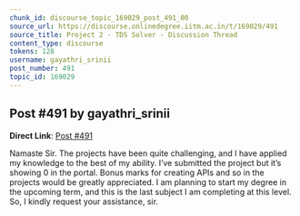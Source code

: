 ```yaml
---
chunk_id: discourse_topic_169029_post_491_00
source_url: https://discourse.onlinedegree.iitm.ac.in/t/169029/491
source_title: Project 2 - TDS Solver - Discussion Thread
content_type: discourse
tokens: 128
username: gayathri_srinii
post_number: 491
topic_id: 169029
---
```


## Post #491 by gayathri_srinii

**Direct Link**: [Post #491](https://discourse.onlinedegree.iitm.ac.in/t/169029/491)

Namaste Sir. The projects have been quite challenging, and I have applied my knowledge to the best of my ability. I’ve submitted the project but it’s showing 0 in the portal. Bonus marks for creating APIs and so in the projects would be greatly appreciated. I am planning to start my degree in the upcoming term, and this is the last subject I am completing at this level. So, I kindly request your assistance, sir.
